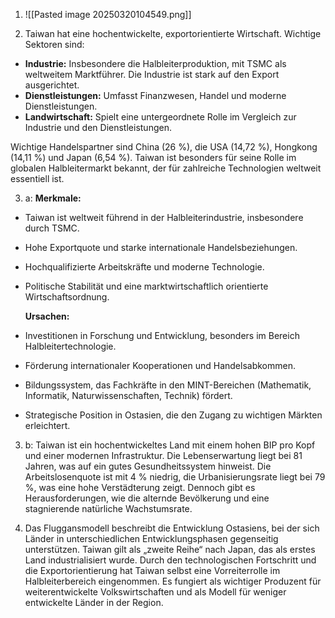 1. ![[Pasted image 20250320104549.png]]


2. Taiwan hat eine hochentwickelte, exportorientierte Wirtschaft. Wichtige Sektoren sind:

- **Industrie:** Insbesondere die Halbleiterproduktion, mit TSMC als weltweitem Marktführer. Die Industrie ist stark auf den Export ausgerichtet.
- **Dienstleistungen:** Umfasst Finanzwesen, Handel und moderne Dienstleistungen.
- **Landwirtschaft:** Spielt eine untergeordnete Rolle im Vergleich zur Industrie und den Dienstleistungen.

Wichtige Handelspartner sind China (26 %), die USA (14,72 %), Hongkong (14,11 %) und Japan (6,54 %). Taiwan ist besonders für seine Rolle im globalen Halbleitermarkt bekannt, der für zahlreiche Technologien weltweit essentiell ist.

3. a: **Merkmale:**

- Taiwan ist weltweit führend in der Halbleiterindustrie, insbesondere durch TSMC.
- Hohe Exportquote und starke internationale Handelsbeziehungen.
- Hochqualifizierte Arbeitskräfte und moderne Technologie.
- Politische Stabilität und eine marktwirtschaftlich orientierte Wirtschaftsordnung.

	**Ursachen:**

- Investitionen in Forschung und Entwicklung, besonders im Bereich Halbleitertechnologie.
- Förderung internationaler Kooperationen und Handelsabkommen.
- Bildungssystem, das Fachkräfte in den MINT-Bereichen (Mathematik, Informatik, Naturwissenschaften, Technik) fördert.
- Strategische Position in Ostasien, die den Zugang zu wichtigen Märkten erleichtert.


3. b: Taiwan ist ein hochentwickeltes Land mit einem hohen BIP pro Kopf und einer modernen Infrastruktur. Die Lebenserwartung liegt bei 81 Jahren, was auf ein gutes Gesundheitssystem hinweist. Die Arbeitslosenquote ist mit 4 % niedrig, die Urbanisierungsrate liegt bei 79 %, was eine hohe Verstädterung zeigt. Dennoch gibt es Herausforderungen, wie die alternde Bevölkerung und eine stagnierende natürliche Wachstumsrate.


4. Das Fluggansmodell beschreibt die Entwicklung Ostasiens, bei der sich Länder in unterschiedlichen Entwicklungsphasen gegenseitig unterstützen. Taiwan gilt als „zweite Reihe“ nach Japan, das als erstes Land industrialisiert wurde. Durch den technologischen Fortschritt und die Exportorientierung hat Taiwan selbst eine Vorreiterrolle im Halbleiterbereich eingenommen. Es fungiert als wichtiger Produzent für weiterentwickelte Volkswirtschaften und als Modell für weniger entwickelte Länder in der Region.
